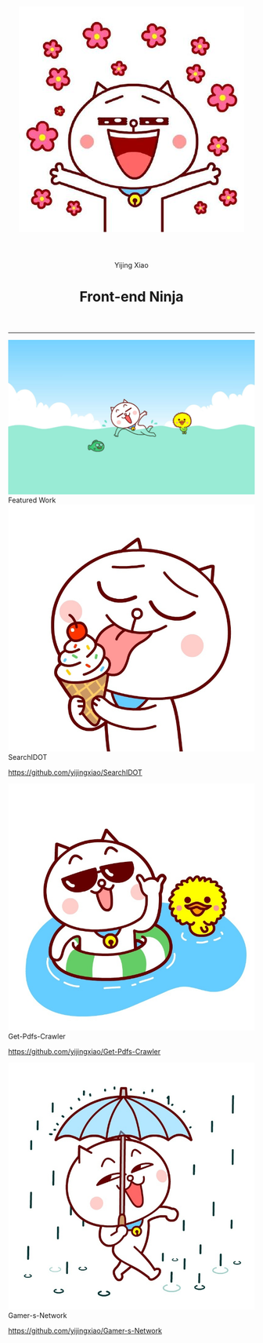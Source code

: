<dl>
<!DOCTYPE html>
<html lang="en">
    <head>
        <meta charset="utf-8">
        <meta http-equiv="X-UA-Compatible" content="IE=edge">
        <meta name="viewport" content="width=device-width,intial-scale=1">
        <title>Design Mockup</title>
        <link href="css/styles.css" rel="stylesheet" type="text/css">
        <link href="https://fonts.googleapis.com/css?family=Raleway:100,300" rel="stylesheet">
    </head>
    <body>
        <div class="row">
            <header class="col-6">
                <img class="title-logo" src="images/logo.png" alt="Udacity logo">
            </header>
            <header class="col-6 text-right text-uppercase">
                <span class="title-text">Yijing Xiao</span>
                <h1 class="title-text2">Front-end Ninja</h1>
            </header>
        </div>
        <div class="row">
            <div class="col-12">
                <hr>
            </div>
        </div>
        <main class="row">
            <div class="col-12">
                <img class="main-img" src="images/puppy1.jpg" alt="Main puppy image!">
            </div>
        </main>
        <div class="row">
            <section class="col-12">
                <span class="featured-text">Featured Work</span>
            </section>
        </div>
        <main class="container text-center vertical-top">
            <section class="col-4 box1">
                <img class="featured-img" src="images/puppy2.jpg" alt="Appyfy puppy">
                <span class="text-uppercase picture-text">SearchIDOT</span>
                <p class="picture-url"><a href="https://github.com/yijingxiao/SearchIDOT">
                https://github.com/yijingxiao/SearchIDOT</a></p>
            </section>
            <section class="col-4 box2">
                <img class="featured-img" src="images/puppy3.jpg" alt="Sunflower puppy">
                <span class="text-uppercase picture-text">Get-Pdfs-Crawler</span>
                <p class="picture-url"><a href="https://github.com/yijingxiao/Get-Pdfs-Crawler">
                https://github.com/yijingxiao/Get-Pdfs-Crawler</a></p>
            </section>
            <section class="col-4 box3">
                <img class="featured-img" src="images/puppy4.jpg" alt="Bokeh puppy">
                <span class="text-uppercase picture-text">Gamer-s-Network</span>
                <p class="picture-url"><a href="https://github.com/yijingxiao/Gamer-s-Network">
                https://github.com/yijingxiao/Gamer-s-Network</a></p>
            </section>
        </main>
    </body>
</html>
</dl?
